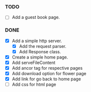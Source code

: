 ### TODO

  - [ ] Add a guest book page.

### DONE

  - [x] Add a simple http server.
    - [x] Add the request parser.
    - [x] Add Response class.
  - [x] Create a simple home page.
  - [x] Add serveFileContent
  - [x] Add ancor tag for respective pages
  - [x] Add download option for flower page
  - [x] Add link for go back to home page
  - [ ] Add css for html page